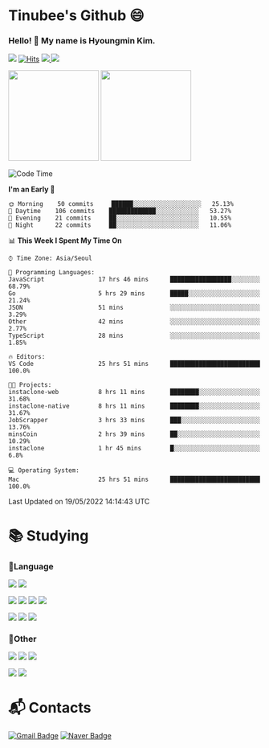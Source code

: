 # Tinubee's Github 😄 
### Hello! 👋 My name is Hyoungmin Kim.
![](https://visitor-badge.glitch.me/badge?page_id=Tinubee) [![Hits](https://hits.seeyoufarm.com/api/count/incr/badge.svg?url=https%3A%2F%2Fgithub.com%2Fgjbae1212%2FTinubee&count_bg=%2379C83D&title_bg=%23555555&icon=&icon_color=%2312DB1E&title=hits&edge_flat=false)](https://hits.seeyoufarm.com) <a href="https://www.instagram.com/k_hyoungmin/">
    <img src="http://img.shields.io/badge/-Instagram-5C5C5C?style=flat&logo=Instagram&link=https://www.instagram.com/k_hyoungmin/" />
</a> <a href="https://open.kakao.com/o/sLtyVr5d">
    <img src="http://img.shields.io/badge/-KakaoTalk-5C5C5C?style=flat&logo=KakaoTalk&link=https://open.kakao.com/o/sLtyVr5d" />
</a>

<p>
  <img height="180em" src="https://github-readme-stats.vercel.app/api?username=Tinubee&show_icons=true&theme=cobalt">
  <img height="180em" src="https://github-readme-stats.vercel.app/api/top-langs/?username=Tinubee&show_icons=true&hide_border=false&title_color=B470B6&text_color=75EDB2&icon_color=B470B6&layout=compact&bg_color=193549">
</p>

<!--START_SECTION:waka-->
![Code Time](http://img.shields.io/badge/Code%20Time-180%20hrs%206%20mins-blue)

**I'm an Early 🐤** 

```text
🌞 Morning    50 commits     ██████░░░░░░░░░░░░░░░░░░░   25.13% 
🌆 Daytime    106 commits    █████████████░░░░░░░░░░░░   53.27% 
🌃 Evening    21 commits     ██░░░░░░░░░░░░░░░░░░░░░░░   10.55% 
🌙 Night      22 commits     ██░░░░░░░░░░░░░░░░░░░░░░░   11.06%

```


📊 **This Week I Spent My Time On** 

```text
⌚︎ Time Zone: Asia/Seoul

💬 Programming Languages: 
JavaScript               17 hrs 46 mins      █████████████████░░░░░░░░   68.79% 
Go                       5 hrs 29 mins       █████░░░░░░░░░░░░░░░░░░░░   21.24% 
JSON                     51 mins             ░░░░░░░░░░░░░░░░░░░░░░░░░   3.29% 
Other                    42 mins             ░░░░░░░░░░░░░░░░░░░░░░░░░   2.77% 
TypeScript               28 mins             ░░░░░░░░░░░░░░░░░░░░░░░░░   1.85%

🔥 Editors: 
VS Code                  25 hrs 51 mins      █████████████████████████   100.0%

🐱‍💻 Projects: 
instaclone-web           8 hrs 11 mins       ████████░░░░░░░░░░░░░░░░░   31.68% 
instaclone-native        8 hrs 11 mins       ████████░░░░░░░░░░░░░░░░░   31.67% 
JobScrapper              3 hrs 33 mins       ███░░░░░░░░░░░░░░░░░░░░░░   13.76% 
minsCoin                 2 hrs 39 mins       ██░░░░░░░░░░░░░░░░░░░░░░░   10.29% 
instaclone               1 hr 45 mins        █░░░░░░░░░░░░░░░░░░░░░░░░   6.8%

💻 Operating System: 
Mac                      25 hrs 51 mins      █████████████████████████   100.0%

```


 Last Updated on 19/05/2022 14:14:43 UTC
<!--END_SECTION:waka-->

# 📚 Studying
### 📕Language
<img src="https://img.shields.io/badge/C Sharp-purple?style=flat-squaree&logo=C Sharp&logoColor=white"/> <img src="https://img.shields.io/badge/Unity-FAFAFA?style=flat-square&logo=Unity&logoColor=black"/>

<img src="https://img.shields.io/badge/JavaScript-F7DF1E?style=flat-square&logo=React&logoColor=white"/> <img src="https://img.shields.io/badge/HTML5-E34F26?style=flat-square&logo=HTML5&logoColor=white"/> <img src="https://img.shields.io/badge/CSS3-1572B6?style=flat-square&logo=CSS3&logoColor=white"/> <img src="https://img.shields.io/badge/TypeScript-3178C6?style=flat-square&logo=TypeScript&logoColor=white"/>

<img src="https://img.shields.io/badge/React-61DAFB?style=flat-square&logo=React&logoColor=white"/> <img src="https://img.shields.io/badge/Go-00ADD8?style=flat-square&logo=Go&logoColor=white"/> <img src="https://img.shields.io/badge/Python-3776AB?style=flat-squaree&logo=Python&logoColor=white"/>
### 📗Other
<img src="https://img.shields.io/badge/Firebase-039CE5?style=flat-square&logo=Firebase&logoColor=FFC927"/> <img src="https://img.shields.io/badge/AWS-FF9900?style=flat-square&logo=Amazon AWS&logoColor=white"/> <img src="https://img.shields.io/badge/GraphQL-E10098?style=flat-square&logo=GraphQL&logoColor=white"/>

<img src="https://img.shields.io/badge/Prisma-2D3748?style=flat-square&logo=Prisma&logoColor=white"/> <img src="https://img.shields.io/badge/NodeJs-339933?style=flat-square&logo=Node.js&logoColor=white"/> 

# 📬 Contacts
[![Gmail Badge](https://img.shields.io/badge/Gmail-d14836?style=for-the-badge&logo=Gmail&logoColor=white&link=mailto:rlagud2005@gmail.com)](mailto:rlagud2005@gmail.com)
[![Naver Badge](https://img.shields.io/badge/Naver-03C75A?style=for-the-badge&logo=Naver&logoColor=white&link=mailto:rlagud2005@naver.com)](mailto:rlagud2005@naver.com)
<!--
[![Tinubee's wakatime stats](https://github-readme-stats.vercel.app/api/wakatime?username=Tinubee)](https://github.com/anuraghazra/github-readme-stats)
**Tinubee/Tinubee** is a ✨ _special_ ✨ repository because its `README.md` (this file) appears on your GitHub profile.

Here are some ideas to get you started:
- 🔭 I’m currently working on ...
- 🌱 I’m currently learning ...
- 👯 I’m looking to collaborate on ...
- 🤔 I’m looking for help with ...
- 💬 Ask me about ...
- 📫 How to reach me: ...
- 😄 Pronouns: ...
- ⚡ Fun fact: ...
-->
